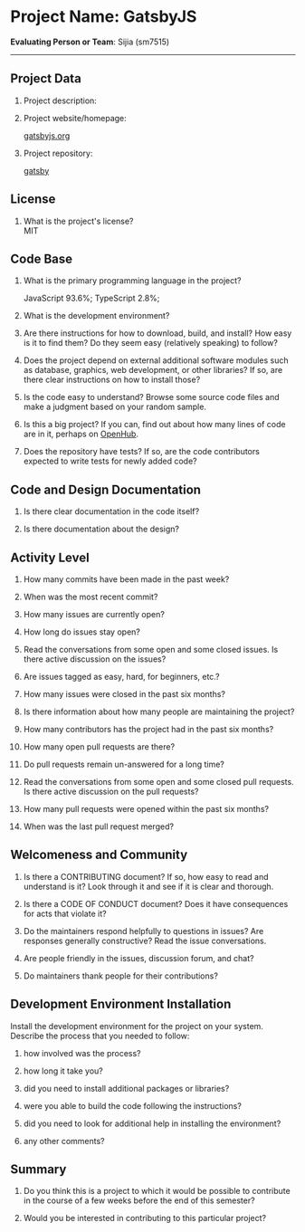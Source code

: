 # Project Name: GatsbyJS

**Evaluating Person or Team**:
Sijia (sm7515)

---

## Project Data

1. Project description: <br>

   <!--
   What is the purpose of this project? What does the code do? What type of users
   does it have?
   -->

1. Project website/homepage:

   [gatsbyjs.org](https://www.gatsbyjs.org/)

1. Project repository:

   [gatsby](https://github.com/gatsbyjs/gatsby)

## License

1. What is the project's license? <br>
   <!--
   In most repositories there will be a file named LICENSE or something similar in
   the root level of the repository. This is the one to examine. There may be
   different licenses on specific files, but the project will have a main license.
   -->
   MIT

## Code Base

1. What is the primary programming language in the project?

   JavaScript 93.6%; TypeScript 2.8%;

1. What is the development environment? <br>

   <!--
   For example, is it Gnu C++ on Linux?
   Is it a Windows 10 application? Does one need to develop in a virtual machine?
   -->

1. Are there instructions for how to download, build, and install? How easy is it
   to find them? Do they seem easy (relatively speaking) to follow? <br>

1. Does the project depend on external additional software modules such as
   database, graphics, web development, or other libraries? If so, are there clear instructions on how to install those? <br>

1. Is the code easy to understand? Browse some source code files and make
   a judgment based on your random sample. <br>

1. Is this a big project? If you can, find out about how many lines of code
   are in it, perhaps on [OpenHub](https://www.openhub.net/). <br>

1. Does the repository have tests? If so, are the code contributors expected to write tests for newly added code? <br>

## Code and Design Documentation

1. Is there clear documentation in the code itself? <br>

1. Is there documentation about the design? <br>

## Activity Level

1. How many commits have been made in the past week? <br>

1. When was the most recent commit? <br>

1. How many issues are currently open? <br>

1. How long do issues stay open? <br>

   <!--
   Take the five closed issues (they can be most recently closed or a sample distributed over time) and look at when each was first reported.
   Compute the number of days that each was open and take the average.
   -->

1. Read the conversations from some open and some closed issues. Is there active discussion on the issues? <br>

1. Are issues tagged as easy, hard, for beginners, etc.? <br>

1. How many issues were closed in the past six months? <br>

1. Is there information about how many people are maintaining the project? <br>

1. How many contributors has the project had in the past six months? <br>

1. How many open pull requests are there? <br>

1. Do pull requests remain un-answered for a long time? <br>

   <!--
   Look at the closed pull requests to see how long they stayed open.
   Take the five closed pull requests  (they can be most recently closed or a sample distributed over time) and look at when each was first created.
   Compute the number of days that each was open and take the average.
   -->

1. Read the conversations from some open and some closed pull requests. Is there active discussion on the pull requests? <br>

1. How many pull requests were opened within the past six months? <br>

1. When was the last pull request merged? <br>

## Welcomeness and Community

1. Is there a CONTRIBUTING document? If so, how easy to read and understand is it?
   Look through it and see if it is clear and thorough. <br>

1. Is there a CODE OF CONDUCT document? Does it have consequences for acts that
   violate it? <br>

1. Do the maintainers respond helpfully to questions in issues?
   Are responses generally constructive? Read the issue conversations. <br>

1. Are people friendly in the issues, discussion forum, and chat? <br>

1. Do maintainers thank people for their contributions? <br>

## Development Environment Installation

Install the development environment for the project on your system.
Describe the process that you needed to follow:

1. how involved was the process? <br>

1. how long it take you? <br>

1. did you need to install additional packages or libraries? <br>

1. were you able to build the code following the instructions? <br>

1. did you need to look for additional help in installing the environment? <br>

1. any other comments? <br>

## Summary

1. Do you think this is a project to which it would be possible to contribute
   in the course of a few weeks before the end of this semester? <br>

   <!--
   	Explain your position. Do NOT simply say 'yes or 'no'.
   	-->

1. Would you be interested in contributing to this particular project? <br>
   <!--
   Explain why you would or would not be interested in contributing to this project. Do NOT simply say 'yes or 'no'.
   -->
